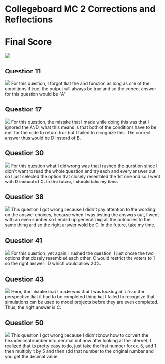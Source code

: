 # Collegeboard MC 2 Corrections and Reflections
# Final Score 
![]({{site.baseurl}}/images/fs.png)
## Question 11
![]({{site.baseurl}}/images/Q11.png)
For this question, I forgot that the and function as long as one of the conditions if true, the output will always be true and so the correct answer for this question would be "A"
## Question 17
![]({{site.baseurl}}/images/Q17.png)
For this question, the mistake that I made while doing this was that I ignored the AND, what this means is that both of the conditions have to be met for the code to return true but I failed to recognize this. The correct answer thus would be D instead of B.
## Question 30
![]({{site.baseurl}}/images/Q30.png)
For this question what I did wrong was that I rushed the question since I didn't want to read the whole question and try each and every answer out so I just selected the option that closely resembled the 1st one and so I went with D instead of C. In the future, I should take my time.
## Question 38
![]({{site.baseurl}}/images/Q38.png)
This question I got wrong because I didn't pay attention to the wording on the answer choices, because when I was testing the answers out, I went with an even number so I ended up generalizing all the outcomes to the same thing and so the right answer wold be C. In the future, take my time.
## Question 41
![]({{site.baseurl}}/images/Q41.png)
For this question, yet again, i rushed the question, I just chose the two options that closely resembled each other. C would restrict the voters to 1 so the right answer i D which would allow 20%.
## Question 43
![]({{site.baseurl}}/images/Q43.png)
Here, the mistake that I made was that I was looking at it from the perspective that it had to be completed thing but I failed to recognize that simulations can be used to model projects before they are even completed. Thus, the right answer is C.
## Question 50
![]({{site.baseurl}}/images/Q50.png)
This question I got wrong because I didn't know how to convert the hexadecimal number into decimal but now after looking at the internet, I realized that its pretty easy to do, just take the first number for ex. 5, add 1 then multiply it by 5 and then add that number to the original number and you get the decimal value